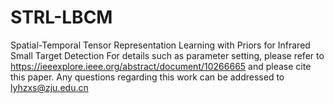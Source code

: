 # STRL-LBCM
Spatial-Temporal Tensor Representation Learning with Priors for Infrared Small Target Detection
For details such as parameter setting, please refer to https://ieeexplore.ieee.org/abstract/document/10266665 and please cite this paper.
Any questions regarding this work can be addressed to lyhzxs@zju.edu.cn
